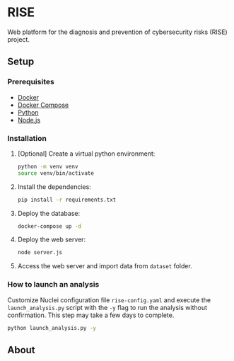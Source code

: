 # RISE
Web platform for the diagnosis and prevention of cybersecurity risks (RISE) project.

## Setup
### Prerequisites
- [Docker](https://docs.docker.com/get-docker/)
- [Docker Compose](https://docs.docker.com/compose/install/)
- [Python](https://www.python.org/downloads/)
- [Node.js](https://nodejs.org/en/download/)

### Installation
1. [Optional] Create a virtual python environment:
    ```bash
    python -m venv venv
    source venv/bin/activate
    ```
2. Install the dependencies:
    ```bash
    pip install -r requirements.txt
    ```
3. Deploy the database:
    ```bash
    docker-compose up -d
    ```
4. Deploy the web server:
    ```bash
    node server.js
   ```
5. Access the web server and import data from `dataset` folder.

### How to launch an analysis
Customize Nuclei configuration file `rise-config.yaml` and execute the `launch_analysis.py` script with
the `-y` flag to run the analysis without confirmation. This step may take a few days to complete.
```bash
python launch_analysis.py -y
```
## About
